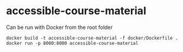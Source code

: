 # accessible-course-material

Can be run with Docker from the root folder
```
docker build -t accessible-course-material -f docker/Dockerfile .
docker run -p 8000:8000 accessible-course-material
```